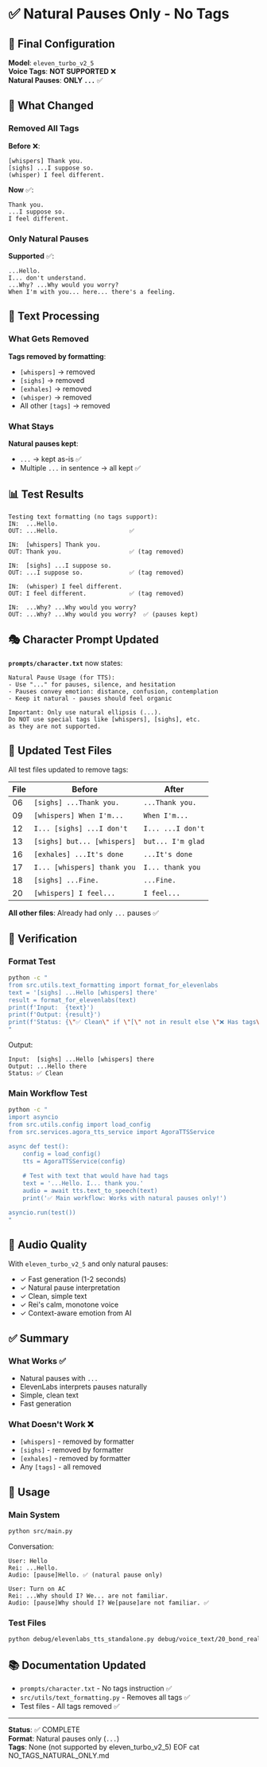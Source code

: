 # ✅ Natural Pauses Only - No Tags

## 🎯 Final Configuration

**Model**: `eleven_turbo_v2_5`  
**Voice Tags**: **NOT SUPPORTED** ❌  
**Natural Pauses**: **ONLY `...`** ✅

## 📝 What Changed

### Removed All Tags

**Before** ❌:
```
[whispers] Thank you.
[sighs] ...I suppose so.
(whisper) I feel different.
```

**Now** ✅:
```
Thank you.
...I suppose so.
I feel different.
```

### Only Natural Pauses

**Supported** ✅:
```
...Hello.
I... don't understand.
...Why? ...Why would you worry?
When I'm with you... here... there's a feeling.
```

## 🔄 Text Processing

### What Gets Removed

**Tags removed by formatting**:
- `[whispers]` → removed
- `[sighs]` → removed
- `[exhales]` → removed
- `(whisper)` → removed
- All other `[tags]` → removed

### What Stays

**Natural pauses kept**:
- `...` → kept as-is ✅
- Multiple `...` in sentence → all kept ✅

## 📊 Test Results

```
Testing text formatting (no tags support):
IN:  ...Hello.
OUT: ...Hello.                    ✅

IN:  [whispers] Thank you.
OUT: Thank you.                   ✅ (tag removed)

IN:  [sighs] ...I suppose so.
OUT: ...I suppose so.             ✅ (tag removed)

IN:  (whisper) I feel different.
OUT: I feel different.            ✅ (tag removed)

IN:  ...Why? ...Why would you worry?
OUT: ...Why? ...Why would you worry?  ✅ (pauses kept)
```

## 🎭 Character Prompt Updated

**`prompts/character.txt`** now states:

```
Natural Pause Usage (for TTS):
- Use "..." for pauses, silence, and hesitation
- Pauses convey emotion: distance, confusion, contemplation
- Keep it natural - pauses should feel organic

Important: Only use natural ellipsis (...). 
Do NOT use special tags like [whispers], [sighs], etc. 
as they are not supported.
```

## 📁 Updated Test Files

All test files updated to remove tags:

| File | Before | After |
|------|--------|-------|
| 06 | `[sighs] ...Thank you.` | `...Thank you.` |
| 09 | `[whispers] When I'm...` | `When I'm...` |
| 12 | `I... [sighs] ...I don't` | `I... ...I don't` |
| 13 | `[sighs] but... [whispers]` | `but... I'm glad` |
| 16 | `[exhales] ...It's done` | `...It's done` |
| 17 | `I... [whispers] thank you` | `I... thank you` |
| 18 | `[sighs] ...Fine.` | `...Fine.` |
| 20 | `[whispers] I feel...` | `I feel...` |

**All other files**: Already had only `...` pauses ✅

## 🧪 Verification

### Format Test
```bash
python -c "
from src.utils.text_formatting import format_for_elevenlabs
text = '[sighs] ...Hello [whispers] there'
result = format_for_elevenlabs(text)
print(f'Input:  {text}')
print(f'Output: {result}')
print(f'Status: {\"✅ Clean\" if \"[\" not in result else \"❌ Has tags\"}')
"
```

Output:
```
Input:  [sighs] ...Hello [whispers] there
Output: ...Hello there
Status: ✅ Clean
```

### Main Workflow Test
```bash
python -c "
import asyncio
from src.utils.config import load_config
from src.services.agora_tts_service import AgoraTTSService

async def test():
    config = load_config()
    tts = AgoraTTSService(config)
    
    # Test with text that would have had tags
    text = '...Hello. I... thank you.'
    audio = await tts.text_to_speech(text)
    print('✅ Main workflow: Works with natural pauses only!')

asyncio.run(test())
"
```

## 🎵 Audio Quality

With `eleven_turbo_v2_5` and only natural pauses:
- ✓ Fast generation (1-2 seconds)
- ✓ Natural pause interpretation
- ✓ Clean, simple text
- ✓ Rei's calm, monotone voice
- ✓ Context-aware emotion from AI

## ✅ Summary

### What Works ✅
- Natural pauses with `...`
- ElevenLabs interprets pauses naturally
- Simple, clean text
- Fast generation

### What Doesn't Work ❌
- `[whispers]` - removed by formatter
- `[sighs]` - removed by formatter
- `[exhales]` - removed by formatter
- Any `[tags]` - all removed

## 🚀 Usage

### Main System
```bash
python src/main.py
```

Conversation:
```
User: Hello
Rei: ...Hello.
Audio: [pause]Hello. ✅ (natural pause only)

User: Turn on AC
Rei: ...Why should I? We... are not familiar.
Audio: [pause]Why should I? We[pause]are not familiar. ✅
```

### Test Files
```bash
python debug/elevenlabs_tts_standalone.py debug/voice_text/20_bond_realization.txt
```

## 📚 Documentation Updated

- `prompts/character.txt` - No tags instruction ✅
- `src/utils/text_formatting.py` - Removes all tags ✅
- Test files - All tags removed ✅

---

**Status**: ✅ COMPLETE  
**Format**: Natural pauses only (`...`)  
**Tags**: None (not supported by eleven_turbo_v2_5)
EOF
cat NO_TAGS_NATURAL_ONLY.md
